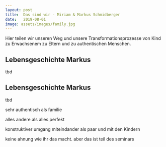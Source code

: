 ```yaml
---
layout: post
title:  Das sind wir - Miriam & Markus Schmidberger
date:   2019-08-01
image: assets/images/family.jpg
---
```


Hier teilen wir unseren Weg und unsere
Transformationsprozesse von Kind zu Erwachsenem zu Eltern und zu authentischen
Menschen.



## Lebensgeschichte Markus
tbd



## Lebensgeschichte Markus
tbd


sehr authentisch als familie

alles andere als alles perfekt

konstruktiver umgang miteindander als paar und mit den Kindern

keine ahnung wie ihr das macht. aber das ist teil des seminars
